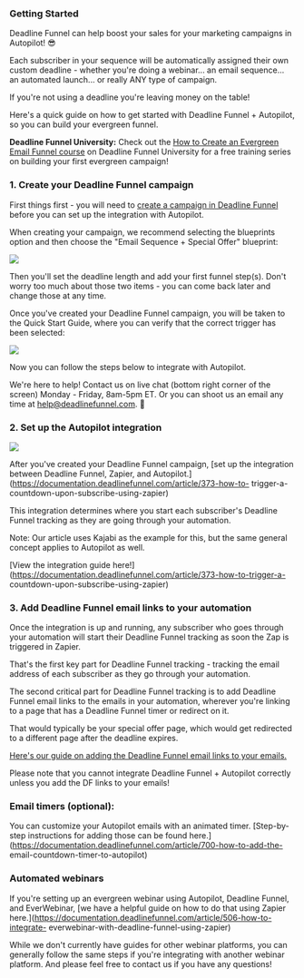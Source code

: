 ### Getting Started

Deadline Funnel can help boost your sales for your marketing campaigns in
Autopilot! 😎

Each subscriber in your sequence will be automatically assigned their own
custom deadline - whether you're doing a webinar... an email sequence... an
automated launch... or really ANY type of campaign.

If you're not using a deadline you're leaving money on the table!

Here's a quick guide on how to get started with Deadline Funnel + Autopilot,
so you can build your evergreen funnel.

**Deadline Funnel University:** Check out the [How to Create an Evergreen
Email Funnel course](https://university.deadlinefunnel.com/courses/evergreen)
on Deadline Funnel University for a free training series on building your
first evergreen campaign!

### 1\. Create your Deadline Funnel campaign

First things first - you will need to [create a campaign in Deadline
Funnel](https://deadlinefunnel.com/promotions/create) before you can set up
the integration with Autopilot.

When creating your campaign, we recommend selecting the blueprints option and
then choose the "Email Sequence + Special Offer" blueprint:

![](https://s3.amazonaws.com/helpscout.net/docs/assets/53974d6ce4b0c76107b109d1/images/5d195eea04286305cb87e4e2/file-OiMtuGnVy8.jpg)

Then you'll set the deadline length and add your first funnel step(s). Don't
worry too much about those two items - you can come back later and change
those at any time.

Once you've created your Deadline Funnel campaign, you will be taken to the
Quick Start Guide, where you can verify that the correct trigger has been
selected:

![](https://s3.amazonaws.com/helpscout.net/docs/assets/53974d6ce4b0c76107b109d1/images/5d85415004286364bc8f62b7/file-8GAmYA8vjN.png)

Now you can follow the steps below to integrate with Autopilot.

We're here to help! Contact us on live chat (bottom right corner of the
screen) Monday - Friday, 8am-5pm ET. Or you can shoot us an email any time at
help@deadlinefunnel.com. 🙂

### 2\. Set up the Autopilot integration

![](https://s3.amazonaws.com/helpscout.net/docs/assets/53974d6ce4b0c76107b109d1/images/5dcc2ce604286364bc91b479/file-35bGLPsqmw.png)

After you've created your Deadline Funnel campaign, [set up the integration
between Deadline Funnel, Zapier, and
Autopilot.](https://documentation.deadlinefunnel.com/article/373-how-to-
trigger-a-countdown-upon-subscribe-using-zapier)

This integration determines where you start each subscriber's Deadline Funnel
tracking as they are going through your automation.

Note: Our article uses Kajabi as the example for this, but the same general
concept applies to Autopilot as well.

[View the integration guide
here!](https://documentation.deadlinefunnel.com/article/373-how-to-trigger-a-
countdown-upon-subscribe-using-zapier)

### 3\. Add Deadline Funnel email links to your automation

Once the integration is up and running, any subscriber who goes through your
automation will start their Deadline Funnel tracking as soon the Zap is
triggered in Zapier.

That's the first key part for Deadline Funnel tracking - tracking the email
address of each subscriber as they go through your automation.

The second critical part for Deadline Funnel tracking is to add Deadline
Funnel email links to the emails in your automation, wherever you're linking
to a page that has a Deadline Funnel timer or redirect on it.

That would typically be your special offer page, which would get redirected to
a different page after the deadline expires.

[Here's our guide on adding the Deadline Funnel email links to your
emails.](https://documentation.deadlinefunnel.com/article/16-expiring-links)

Please note that you cannot integrate Deadline Funnel + Autopilot correctly
unless you add the DF links to your emails!

### Email timers (optional):

You can customize your Autopilot emails with an animated timer. [Step-by-step
instructions for adding those can be found
here.](https://documentation.deadlinefunnel.com/article/700-how-to-add-the-
email-countdown-timer-to-autopilot)

### Automated webinars

If you're setting up an evergreen webinar using Autopilot, Deadline Funnel,
and EverWebinar, [we have a helpful guide on how to do that using Zapier
here.](https://documentation.deadlinefunnel.com/article/506-how-to-integrate-
everwebinar-with-deadline-funnel-using-zapier)

While we don't currently have guides for other webinar platforms, you can
generally follow the same steps if you're integrating with another webinar
platform. And please feel free to contact us if you have any questions!

